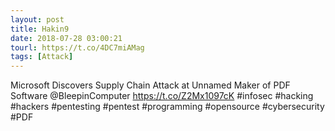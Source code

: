 ```yaml
---
layout: post
title: Hakin9
date: 2018-07-28 03:00:21
tourl: https://t.co/4DC7miAMag
tags: [Attack]
---
```

Microsoft Discovers Supply Chain Attack at Unnamed Maker of PDF Software @BleepinComputer https://t.co/Z2Mx1097cK #infosec #hacking #hackers #pentesting #pentest #programming #opensource #cybersecurity #PDF